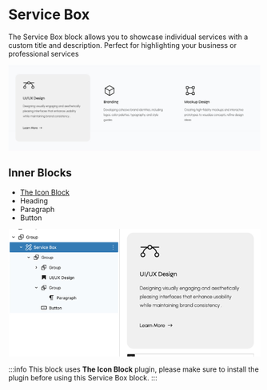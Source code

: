 # Service Box

The Service Box block allows you to showcase individual services with a custom title and description. Perfect for highlighting your business or professional services
<br/>

![service box](/img/crevia/custom-block-service-box-1.jpg)

## Inner Blocks

- [The Icon Block](https://wordpress.org/plugins/icon-block/)
- Heading
- Paragraph
- Button

![service box](/img/crevia/custom-block-service-box-2.jpg)

:::info
This block uses **The Icon Block** plugin, please make sure to install the plugin before using this Service Box block. 
:::